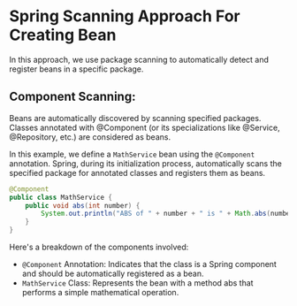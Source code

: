 # Spring Scanning Approach For Creating Bean
In this approach, we use package scanning to automatically detect and register beans in a specific package.

## Component Scanning:
Beans are automatically discovered by scanning specified packages.
Classes annotated with @Component (or its specializations like @Service, @Repository, etc.) are considered as beans.

In this example, we define a `MathService` bean using the `@Component` annotation. Spring, during its initialization process, automatically scans the specified package for annotated classes and registers them as beans.
```java
@Component
public class MathService {
    public void abs(int number) {
        System.out.println("ABS of " + number + " is " + Math.abs(number));
    }
}
```
Here's a breakdown of the components involved:

- `@Component` Annotation: Indicates that the class is a Spring component and should be automatically registered as a bean.
- `MathService` Class: Represents the bean with a method abs that performs a simple mathematical operation.